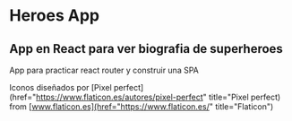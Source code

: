 # Heroes App

## App en React para ver biografia de superheroes 

App para practicar react router y construir una SPA

Iconos diseñados por [Pixel perfect](href="https://www.flaticon.es/autores/pixel-perfect" title="Pixel perfect) from [www.flaticon.es](href="https://www.flaticon.es/" title="Flaticon")